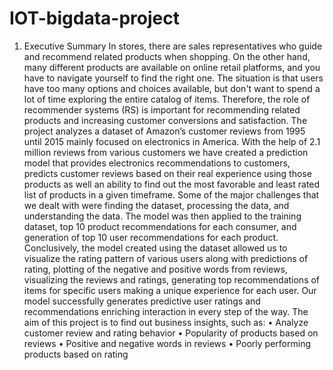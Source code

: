 # IOT-bigdata-project

1. Executive Summary
In stores, there are sales representatives who guide and recommend related products when shopping. On the other hand, many different products are available on online retail platforms, and you have to navigate yourself to find the right one. The situation is that users have too many options and choices available, but don't want to spend a lot of time exploring the entire catalog of items. Therefore, the role of recommender systems (RS) is important for recommending related products and increasing customer conversions and satisfaction.
The project analyzes a dataset of Amazon’s customer reviews from 1995 until 2015 mainly focused on electronics in America. With the help of 2.1 million reviews from various customers we have created a prediction model that provides electronics recommendations to customers, predicts customer reviews based on their real experience using those products as well an ability to find out the most favorable and least rated list of products in a given timeframe. Some of the major challenges that we dealt with were finding the dataset, processing the data, and understanding the data.
The model was then applied to the training dataset, top 10 product recommendations for each consumer, and generation of top 10 user recommendations for each product. Conclusively, the model created using the dataset allowed us to visualize the rating pattern of various users along with predictions of rating, plotting of the negative and positive words from reviews, visualizing the reviews and ratings, generating top recommendations of items for specific users making a unique experience for each user. Our model successfully generates predictive user ratings and recommendations enriching interaction in every step of the way. The aim of this project is to find out business insights, such as: • Analyze customer review and rating behavior • Popularity of products based on reviews • Positive and negative words in reviews • Poorly performing products based on rating
